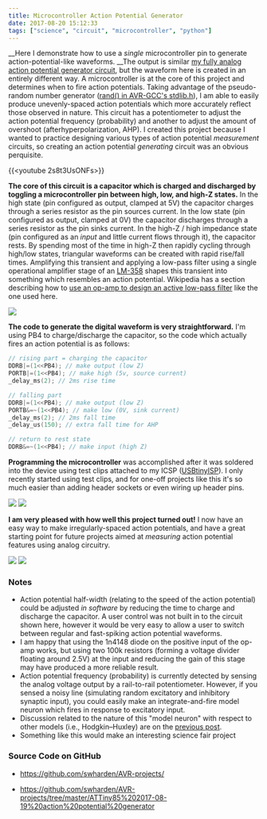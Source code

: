 ```yaml
---
title: Microcontroller Action Potential Generator
date: 2017-08-20 15:12:33
tags: ["science", "circuit", "microcontroller", "python"]
---
```




__Here I demonstrate how to use a _single_ microcontroller pin to generate action-potential-like waveforms. __The output is similar [my fully analog action potential generator circuit](https://www.swharden.com/wp/2017-08-12-analog-action-potential-generator-circuit/), but the waveform here is created in an entirely different way. A microcontroller is at the core of this project and determines when to fire action potentials. Taking advantage of the pseudo-random number generator ([rand() in AVR-GCC's stdlib.h](http://www.nongnu.org/avr-libc/user-manual/group__avr__stdlib.html#gae23144bcbb8e3742b00eb687c36654d1)), I am able to easily produce unevenly-spaced action potentials which more accurately reflect those observed in nature. This circuit has a potentiometer to adjust the action potential frequency (probability) and another to adjust the amount of overshoot (afterhyperpolarization, AHP). I created this project because I wanted to practice designing various types of action potential _measurement_ circuits, so creating an action potential _generating_ circuit was an obvious perquisite.

{{<youtube 2s8t3UsONFs>}}

__The core of this circuit is a capacitor which is charged and discharged by toggling a microcontroller pin between high, low, and high-Z states.__ In the high state (pin configured as output, clamped at 5V) the capacitor charges through a series resistor as the pin sources current. In the low state (pin configured as output, clamped at 0V) the capacitor discharges through a series resistor as the pin sinks current. In the high-Z / high impedance state (pin configured as an _input_ and little current flows through it), the capacitor rests. By spending most of the time in high-Z then rapidly cycling through high/low states, triangular waveforms can be created with rapid rise/fall times. Amplifying this transient and applying a low-pass filter using a single operational amplifier stage of an [LM-358](http://www.ti.com/lit/ds/symlink/lm158-n.pdf) shapes this transient into something which resembles an action potential. Wikipedia has a section describing how to [use an op-amp to design an active low-pass filter](https://en.wikipedia.org/wiki/Low-pass_filter#Active_electronic_realization) like the one used here.

<div class="text-center img-border">

![](https://swharden.com/static/2017/08/20/action-potential-generator-circuit.jpg)

</div>

__The code to generate the digital waveform is very straightforward.__ I'm using PB4 to charge/discharge the capacitor, so the code which actually fires an action potential is as follows:

```c
// rising part = charging the capacitor
DDRB|=(1<<PB4); // make output (low Z)
PORTB|=(1<<PB4); // make high (5v, source current)
_delay_ms(2); // 2ms rise time

// falling part
DDRB|=(1<<PB4); // make output (low Z)
PORTB&=~(1<<PB4); // make low (0V, sink current)
_delay_ms(2); // 2ms fall time
_delay_us(150); // extra fall time for AHP

// return to rest state
DDRB&=~(1<<PB4); // make input (high Z)
```

__Programming the microcontroller__ was accomplished after it was soldered into the device using test clips attached to my ICSP ([USBtinyISP](https://www.ebay.com/sch/i.html?&_nkw=USBtinyISP)). I only recently started using test clips, and for one-off projects like this it's so much easier than adding header sockets or even wiring up header pins.

<div class="text-center img-border">

![](https://swharden.com/static/2017/08/20/ap-generator-programmer.jpg)
![](https://swharden.com/static/2017/08/20/ap-generator-programmer-close.jpg)

</div>

__I am very pleased with how well this project turned out!__ I now have an easy way to make irregularly-spaced action potentials, and have a great starting point for future projects aimed at _measuring_ action potential features using analog circuitry.


<div class="text-center img-border">

![](https://swharden.com/static/2017/08/20/ap-generator-running.jpg)
![](https://swharden.com/static/2017/08/20/ap-generator-running-2.jpg)

</div>

### Notes

*   Action potential half-width (relating to the speed of the action potential) could be adjusted _in software_ by reducing the time to charge and discharge the capacitor. A user control was not built in to the circuit shown here, however it would be very easy to allow a user to switch between regular and fast-spiking action potential waveforms.
*   I am happy that using the 1n4148 diode on the positive input of the op-amp works, but using two 100k resistors (forming a voltage divider floating around 2.5V) at the input and reducing the gain of this stage may have produced a more reliable result.
*   Action potential frequency (probability) is currently detected by sensing the analog voltage output by a rail-to-rail potentiometer. However, if you sensed a noisy line (simulating random excitatory and inhibitory synaptic input), you could easily make an integrate-and-fire model neuron which fires in response to excitatory input.
*   Discussion related to the nature of this "model neuron" with respect to other models (i.e., Hodgkin–Huxley) are on the [previous post](https://www.swharden.com/wp/2017-08-12-analog-action-potential-generator-circuit/).
*   Something like this would make an interesting science fair project

### Source Code on GitHub

*   <https://github.com/swharden/AVR-projects/>

*   <https://github.com/swharden/AVR-projects/tree/master/ATTiny85%202017-08-19%20action%20potential%20generator>
